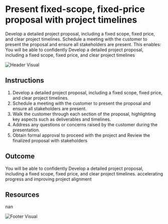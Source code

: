 # Present fixed-scope, fixed-price proposal with project timelines

Develop a detailed project proposal, including a fixed scope, fixed price, and clear project timelines. Schedule a meeting with the customer to present the proposal and ensure all stakeholders are present. This enables: You will be able to confidently Develop a detailed project proposal, including a fixed scope, fixed price, and clear project timelines

![Header Visual](https://raw.githubusercontent.com/BriskenFinancials/use-case-template/main/cards/assets/UC10000426-G-05-top.png)

## Instructions

1. Develop a detailed project proposal, including a fixed scope, fixed price, and clear project timelines.
2. Schedule a meeting with the customer to present the proposal and ensure all stakeholders are present.
3. Walk the customer through each section of the proposal, highlighting key aspects such as deliverables and timelines.
4. Address any questions or concerns raised by the customer during the presentation.
5. Obtain formal approval to proceed with the project and Review the finalized proposal with stakeholders

## Outcome

You will be able to confidently Develop a detailed project proposal, including a fixed scope, fixed price, and clear project timelines. accelerating progress and improving project alignment

## Resources

nan

![Footer Visual](https://raw.githubusercontent.com/BriskenFinancials/use-case-template/main/cards/assets/UC10000426-G-05-bottom.png)